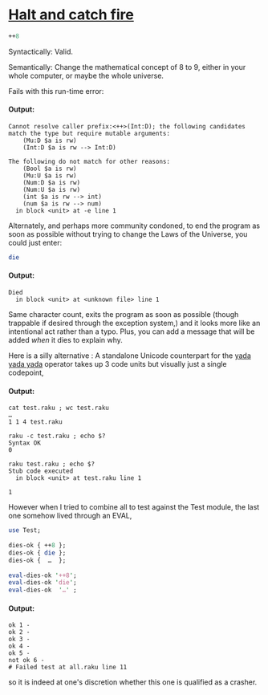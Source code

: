 [1]: https://rosettacode.org/wiki/Halt_and_catch_fire

# [Halt and catch fire][1]

```perl
++8
```


Syntactically: Valid.



Semantically: Change the mathematical concept of 8 to 9, either in your whole computer, or maybe the whole universe.



Fails with this run-time error:


#### Output:
```
Cannot resolve caller prefix:<++>(Int:D); the following candidates
match the type but require mutable arguments:
    (Mu:D $a is rw)
    (Int:D $a is rw --> Int:D)

The following do not match for other reasons:
    (Bool $a is rw)
    (Mu:U $a is rw)
    (Num:D $a is rw)
    (Num:U $a is rw)
    (int $a is rw --> int)
    (num $a is rw --> num)
  in block <unit> at -e line 1
```


Alternately, and perhaps more community condoned, to end the program as soon as possible without trying to change the Laws of the Universe, you could just enter:

```perl
die
```

#### Output:
```
Died
  in block <unit> at <unknown file> line 1
```


Same character count, exits the program as soon as possible (though trappable if desired through the exception system,) and it looks more like an intentional act rather than a typo. Plus, you can add a message that will be added *when* it dies to explain why.



Here is a silly alternative&#160;: A standalone Unicode counterpart for the [yada yada yada](https://docs.raku.org/language/operators#listop_...) operator takes up 3 code units but visually just a single codepoint,


#### Output:
```
cat test.raku ; wc test.raku
…
1 1 4 test.raku

raku -c test.raku ; echo $?
Syntax OK
0

raku test.raku ; echo $?
Stub code executed
  in block <unit> at test.raku line 1

1
```


However when I tried to combine all to test against the Test module, the last one somehow lived through an EVAL,

```perl
use Test;
 
dies-ok { ++8 };
dies-ok { die };
dies-ok {  …  };
 
eval-dies-ok '++8';
eval-dies-ok 'die';
eval-dies-ok  '…' ;
```

#### Output:
```
ok 1 -
ok 2 -
ok 3 -
ok 4 -
ok 5 -
not ok 6 -
# Failed test at all.raku line 11
```


so it is indeed at one's discretion whether this one is qualified as a crasher.

